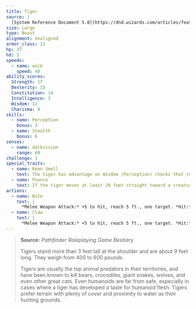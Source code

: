 ```yaml
---
title: Tiger
source: |
  [System Reference Document 5.0](https://dnd.wizards.com/articles/features/systems-reference-document-srd)
size: Large
type: Beast
alignment: Unaligned
armor_class: 12
hp: 37
hd: 5
speeds:
  - name: walk
    speed: 40
ability_scores:
  Strength: 17
  Dexterity: 15
  Constitution: 14
  Intelligence: 3
  Wisdom: 12
  Charisma: 8
skills:
  - name: Perception
    bonus: 3
  - name: Stealth
    bonus: 6
senses:
  - name: darkvision
    range: 60
challenge: 1
special_traits:
  - name: Keen Smell
    text: The tiger has advantage on Wisdom (Perception) checks that rely on smell.
  - name: Pounce
    text: If the tiger moves at least 20 feet straight toward a creature and then hits it with a claw attack on the same turn, that target must succeed on a DC 13 Strength saving throw or be knocked prone. If the target is prone, the tiger can make one bite attack against it as a bonus action.
actions:
  - name: Bite
    text: |
      *Melee Weapon Attack:* +5 to hit, reach 5 ft., one target. *Hit:* 8 (1d10 + 3) piercing damage.
  - name: Claw
    text: |
      *Melee Weapon Attack:* +5 to hit, reach 5 ft., one target. *Hit:* 7 (1d8 + 3) slashing damage.
---
```


> **Source:** *Pathfinder Roleplaying Game Bestiary*.
>
> Tigers stand more than 3 feet tall at the shoulder and are about 9 feet long. They weigh from 400 to 600 pounds.
>
> Tigers are usually the top animal predators in their territories, and have been known to kill bears, crocodiles, giant snakes, wolves, and even other great cats. Even humanoids are far from safe, especially in cases where a tiger has developed a taste for humanoid flesh. Tigers prefer terrain with plenty of cover and proximity to water as their hunting grounds.
